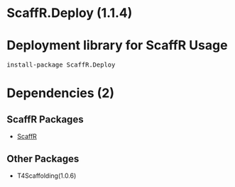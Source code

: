 ﻿ScaffR.Deploy (1.1.4)
======
Deployment library for ScaffR
Usage
======
<pre>install-package ScaffR.Deploy</pre>
Dependencies (2)
=====

ScaffR Packages
------
* [ScaffR](https://github.com/wcpro/ScaffR/tree/master/src/ScaffR)

Other Packages
------
* T4Scaffolding(1.0.6)
